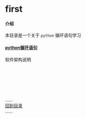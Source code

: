 # first

#### 介绍

本目录是一个关于 ```python``` 循环语句学习


#### [python循环语句](Readme.md)
软件架构说明



<br />
<br />
<br />
<br />
<br />

......      
[回到目录](../Readme.md)     
......   


